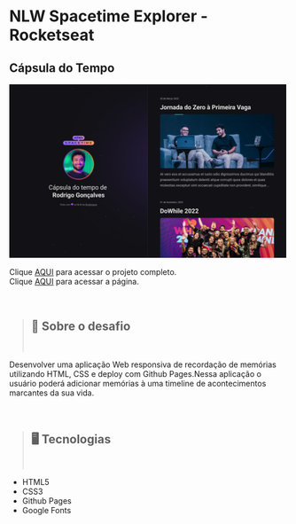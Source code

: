 # NLW Spacetime Explorer - Rocketseat

## Cápsula do Tempo 

<img src="./assets/Capa_Projeto.jpg" width=500>

Clique [AQUI](https://github.com/thiagofeldner/NLW_Spacetime_Explorer.git) para acessar o projeto completo.
<br>
Clique [AQUI](https://thiagofeldner.github.io/NLW_Spacetime_Explorer/) para acessar a página.

<br>

> ## 📝 Sobre o desafio
>
> <br>

Desenvolver uma aplicação Web responsiva de recordação de memórias utilizando HTML, CSS e deploy
com Github Pages.Nessa aplicação o usuário poderá adicionar memórias à uma timeline de acontecimentos
marcantes da sua vida.

<br>

> ## 🖥️ Tecnologias
>
> <br>

- HTML5
- CSS3
- Github Pages
- Google Fonts

